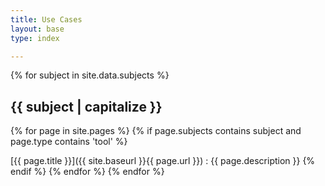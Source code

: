```yaml
---
title: Use Cases
layout: base
type: index

---
```

{% for subject in site.data.subjects %}
<!-- Can't capitalize -->
## {{ subject | capitalize }}
{% for page in site.pages %}
{% if page.subjects contains subject and page.type contains 'tool'  %}
<!-- Liquid can't provide a relative URL -->
[{{ page.title }}]({{ site.baseurl }}{{ page.url }})
:  {{ page.description }}
{% endif %}
{% endfor %}
{% endfor %}

    
